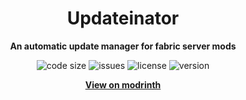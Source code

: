 <div align="center">
    <h1>Updateinator</h1>
    <p><b>An automatic update manager for fabric server mods</b></p>
    <p>
        <img alt="code size" src="https://img.shields.io/github/languages/code-size/SquarePear/updateinator">
        <img alt="issues" src="https://img.shields.io/github/issues/SquarePear/updateinator" >
        <img alt="license" src="https://img.shields.io/github/license/SquarePear/updateinator">
        <img alt="version" src="https://img.shields.io/github/v/release/SquarePear/updateinator">
    </p>
    <p>
        <b><a href="https://modrinth.com/mod/updateinator">View on modrinth</a></b>
    </p>
    <br>
    <br>
    <br>
</div>